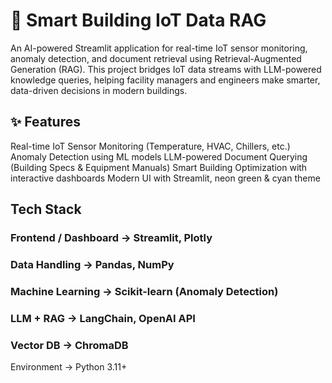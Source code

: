 # 🏢 Smart Building IoT Data RAG

An AI-powered Streamlit application for real-time IoT sensor monitoring, anomaly detection, and document retrieval using Retrieval-Augmented Generation (RAG).
This project bridges IoT data streams with LLM-powered knowledge queries, helping facility managers and engineers make smarter, data-driven decisions in modern buildings.

## ✨ Features
Real-time IoT Sensor Monitoring (Temperature, HVAC, Chillers, etc.)
Anomaly Detection using ML models
LLM-powered Document Querying (Building Specs & Equipment Manuals)
Smart Building Optimization with interactive dashboards
Modern UI with Streamlit, neon green & cyan theme

## Tech Stack
### Frontend / Dashboard → Streamlit, Plotly
### Data Handling → Pandas, NumPy
### Machine Learning → Scikit-learn (Anomaly Detection)
### LLM + RAG → LangChain, OpenAI API
### Vector DB → ChromaDB
Environment → Python 3.11+
